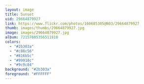```yaml
---
layout: image
title: Sunset
uid: 29664879927
link: https://www.flickr.com/photos/160685305@N03/29664879927
thumb: images/thumbs/29664879927.jpg
image: images/29664879927.jpg
album: 72157695356511910
colors: 
  - "#2b303a"
  - "#c88c56"
  - "#816b5c"
  - "#99918c"
  - "#9c9c84"
background: "#2b303a"
foreground: "#FFFFFF"
---
```


